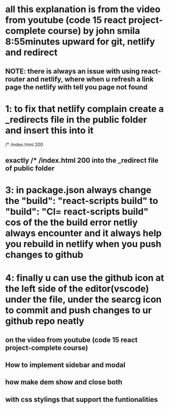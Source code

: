 
# all this explanation is from the video from youtube (code 15 react project-complete course) by john smila 8:55minutes upward for git, netlify and redirect 

## NOTE: there is always an issue with using react-router and netlify, where when u refresh a link page the netlify with tell you page not found

# 1: to fix that netlify complain create a _redirects file in the public folder and insert this into it 
 /*    /index.html   200 
## exactly /*    /index.html   200 into the _redirect file of public folder

# 3: in package.json always change the "build": "react-scripts build" to "build": "CI= react-scripts build" cos of the the build error netliy always encounter and it always help you rebuild in netlify when you push changes to github 

# 4: finally u can use the github icon at the left side of the editor(vscode) under the file, under the searcg icon to commit and push changes to ur github repo neatly 


## on the video from youtube (code 15 react project-complete course)

## How to implement sidebar and modal

## how make dem show and close both

## with css stylings that support the funtionalities
